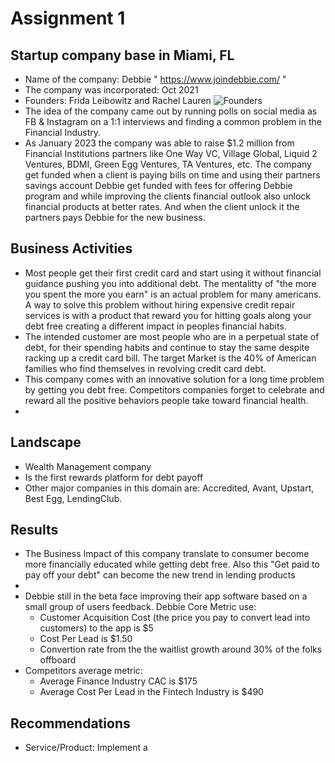 # Assignment 1
## Startup company base in Miami, FL
* Name of the company: Debbie " https://www.joindebbie.com/ "
* The company was incorporated: Oct 2021
* Founders: Frida Leibowitz and Rachel Lauren 
![Founders](https://imageio.forbes.com/specials-images/imageserve/6287cc929f595288ee3641f9/Debbie-Founders/960x0.jpg?format=jpg&width=960)
* The idea of the company came out by running polls on social media as FB & Instagram on a 1:1 interviews and finding a common problem in the Financial Industry. 
* As January 2023 the company was able to raise $1.2 million from Financial Institutions partners like One Way VC, Village Global, Liquid 2 Ventures, BDMI, Green Egg Ventures, TA Ventures, etc. The company get funded when a client is paying bills on time and using their partners savings account Debbie get funded with fees for offering Debbie program and while improving the clients financial outlook also unlock financial products at better rates. And when the client unlock it the partners pays Debbie for the new business.

## Business Activities
* Most people get their first credit card and start using it without financial guidance pushing you into additional debt. The mentalitty of "the more you spent the more you earn" is an actual problem for many americans. A way to solve this problem without hiring expensive credit repair services is with a product that reward you for hitting goals along your debt free creating a different impact in peoples financial habits.
* The intended customer are most people who are in a perpetual state of debt, for their spending habits and continue to stay the same despite racking up a credit card bill. The target Market is the 40% of American families who find themselves in revolving credit card debt.
* This company comes with an innovative solution for a long time problem by getting you debt free. Competitors companies forget to celebrate and reward all the positive behaviors people take toward financial health.
*

## Landscape
* Wealth Management company
* Is the first rewards platform for debt payoff 
* Other major companies in this domain are: Accredited, Avant, Upstart, Best Egg, LendingClub.

## Results
* The Business Impact of this company translate to consumer become more financially educated while getting debt free. Also this "Get paid to pay off your debt" can become the new trend in lending products
* 
* Debbie still in the beta face improving their app software based on a small group of users feedback. Debbie Core Metric use:
  * Customer Acquisition Cost (the price you pay to convert lead into customers) to the app is $5 
  * Cost Per Lead is $1.50
  * Convertion rate from the the waitlist growth around 30% of the folks offboard
* Competitors average metric:
  * Average Finance Industry CAC is $175 
  * Average Cost Per Lead in the Fintech Industry is $490

## Recommendations
 * Service/Product: Implement a 
